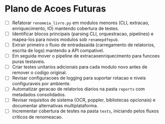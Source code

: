 # Plano de Acoes Futuras

- [ ] Refatorar `renomeia_livro.py` em modulos menores (CLI, extracao, enriquecimento, IO) mantendo cobertura de testes.
 - [ ] Identificar blocos principais (parsing CLI, orquestracao, pipelines) e mapea-los para novos modulos sob `renamepdfepub`.
 - [ ] Extrair primeiro o fluxo de entradasaida (carregamento de relatorios, escrita de logs) mantendo a API compativel.
 - [ ] Em seguida mover o pipeline de extracaoenriquecimento para funcoes puras testaveis.
 - [ ] Criar testes unitarios adicionais para cada modulo novo antes de remover o codigo original.
- [ ] Revisar configuracoes de logging para suportar rotacao e niveis configuraveis por ambiente.
- [ ] Automatizar geracao de relatorios diarios na pasta `reports` com metadados consolidados.
- [ ] Revisar requisitos de sistema (OCR, poppler, bibliotecas opcionais) e documentar alternativas multiplataforma.
- [ ] Incrementar cobertura de testes na pasta `tests`, iniciando pelos fluxos criticos de renomeacao.
